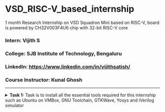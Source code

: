 # VSD_RISC-V_based_internship
1 month Research Internship on VSD Squadron Mini based on RISC-V, board is powered by CH32V003F4U6 chip with 32-bit RISC-V core

### Intern: Vijith S
### **College**: SJB Institute of Technology, Bengaluru
### **LinkedIn**: https://www.linkedin.com/in/vijithsatish/
### **Course Instructor**: Kunal Ghosh

---

<details>
<summary><b>Task 1:</b> Task is to install all the essential tools required for this internship such as Ubuntu on VMBox, GNU Toolchain, GTKWave, Yosys and iVerilog simulator</summary>   
<br>
